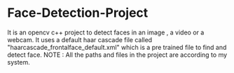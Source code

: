 # Face-Detection-Project
It is an opencv c++ project to detect faces in an image , a video or a webcam.
It uses a default haar cascade file called "haarcascade_frontalface_default.xml" which is a pre trained file to find and detect face.
NOTE : All the paths and files in the project are according to my system.
